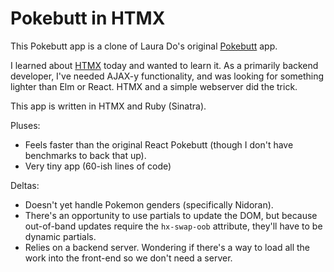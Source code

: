# Pokebutt in HTMX

This Pokebutt app is a clone of Laura Do's original [Pokebutt](https://pokebutt.herokuapp.com) app.

I learned about [HTMX](https://htmx.org) today and wanted to learn it. As a primarily backend developer, I've needed AJAX-y functionality, and was looking for something lighter than Elm or React. HTMX and a simple webserver did the trick.

This app is written in HTMX and Ruby (Sinatra).

Pluses:

- Feels faster than the original React Pokebutt (though I don't have benchmarks to back that up).
- Very tiny app (60-ish lines of code)

Deltas:

- Doesn't yet handle Pokemon genders (specifically Nidoran).
- There's an opportunity to use partials to update the DOM, but because out-of-band updates require the `hx-swap-oob` attribute, they'll have to be dynamic partials.
- Relies on a backend server. Wondering if there's a way to load all the work into the front-end so we don't need a server.
